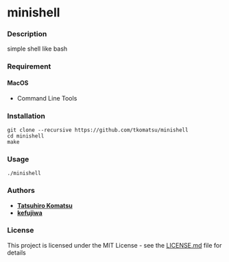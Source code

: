 # minishell
### Description
simple shell like bash

### Requirement
#### MacOS
* Command Line Tools

### Installation
```shell
git clone --recursive https://github.com/tkomatsu/minishell
cd minishell
make
```

### Usage
```shell
./minishell
```

### Authors
* **[Tatsuhiro Komatsu](https://github.com/tkomatsu)**
* **[kefujiwa](https://github.com/kefujiwa)**

### License
This project is licensed under the MIT License - see the [LICENSE.md](LICENSE.md) file for details
